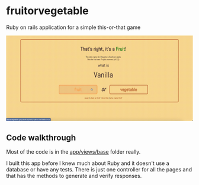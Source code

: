 # fruitorvegetable

Ruby on rails application for a simple this-or-that game

![How the app looks](./example.gif)

## Code walkthrough

Most of the code is in the [app/views/base](./app/views/base) folder really.

I built this app before I knew much about Ruby and it doesn't use a database or have any tests. There is just one controller for all the pages and that has the methods to generate and verify responses.